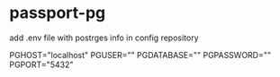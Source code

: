# passport-pg
add .env file with postrges info in config repository

PGHOST="localhost"
PGUSER=""
PGDATABASE=""
PGPASSWORD=""
PGPORT="5432"
